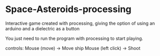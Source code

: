 # Space-Asteroids-processing
Interactive game created with processing, giving the option of using an arduino and a dielectric as a button

You just need to run the program with processing to start playing.

controls:
Mouse (move) -> Move ship
Mouse (left click) -> Shoot

